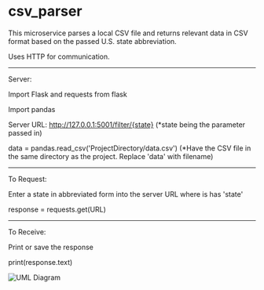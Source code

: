 # csv_parser

This microservice parses a local CSV file and returns relevant data in CSV format based on the passed U.S. state abbreviation.

Uses HTTP for communication.

---------------------------------------------

Server:

Import Flask and requests from flask

Import pandas

Server URL: http://127.0.0.1:5001/filter/{state} (*state being the parameter passed in)

data = pandas.read_csv('ProjectDirectory/data.csv') (*Have the CSV file in the same directory as the project. Replace 'data' with filename)

---------------------------------------------

To Request:

Enter a state in abbreviated form into the server URL where is has 'state'

response = requests.get(URL)

---------------------------------------------

To Receive:

Print or save the response

print(response.text)

![UML Diagram](https://github.com/user-attachments/assets/a507806f-c945-4647-a45a-82802917e4b1)

